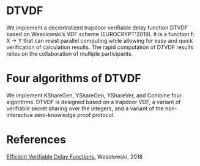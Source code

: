 # DTVDF

We implement a decentralized trapdoor verifiable delay function DTVDF based on Wesolowski’s VDF scheme (EUROCRYPT'2019). It is a function f: X → Y that can resist parallel computing while allowing for easy and quick verification of calculation results. The rapid computation of DTVDF results relies on the collaboration of multiple participants. 
  
 # Four algorithms of DTVDF
  
We implement KShareGen, YShareGen, YShareVer, and Combine four algorithms. DTVDF is designed based on a trapdoor VDF, a variant of verifiable secret sharing over the integers, and a variant of the non-interactive zero-knowledge proof protocol.

 # References
 
[Efficient Verifiable Delay Functions.](https://eprint.iacr.org/2018/623.pdf) Wesolowski, 2018
